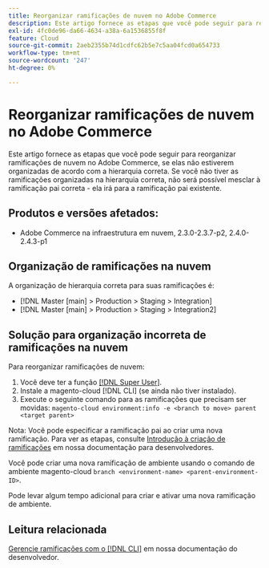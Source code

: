 ```yaml
---
title: Reorganizar ramificações de nuvem no Adobe Commerce
description: Este artigo fornece as etapas que você pode seguir para reorganizar ramificações de nuvem no Adobe Commerce, se elas não estiverem organizadas de acordo com a hierarquia correta. Se você não tiver as ramificações organizadas na hierarquia correta, não será possível mesclar à ramificação pai correta - ela irá para a ramificação pai existente.
exl-id: 4fc0de96-da66-4634-a38a-6a1536855f8f
feature: Cloud
source-git-commit: 2aeb2355b74d1cdfc62b5e7c5aa04fcd0a654733
workflow-type: tm+mt
source-wordcount: '247'
ht-degree: 0%

---
```


# Reorganizar ramificações de nuvem no Adobe Commerce

Este artigo fornece as etapas que você pode seguir para reorganizar ramificações de nuvem no Adobe Commerce, se elas não estiverem organizadas de acordo com a hierarquia correta. Se você não tiver as ramificações organizadas na hierarquia correta, não será possível mesclar à ramificação pai correta - ela irá para a ramificação pai existente.

## Produtos e versões afetados:

* Adobe Commerce na infraestrutura em nuvem, 2.3.0-2.3.7-p2, 2.4.0-2.4.3-p1

## Organização de ramificações na nuvem

A organização de hierarquia correta para suas ramificações é:

* [!DNL Master [main] > Production > Staging > Integration]
* [!DNL Master [main] > Production > Staging > Integration2]

## Solução para organização incorreta de ramificações na nuvem

Para reorganizar ramificações de nuvem:

1. Você deve ter a função [[!DNL Super User]](https://experienceleague.adobe.com/docs/commerce-cloud-service/user-guide/project/user-access.html?lang=pt-BR).
1. Instale a magento-cloud [!DNL CLI] (se ainda não tiver instalado).
1. Execute o seguinte comando para as ramificações que precisam ser movidas:
   `magento-cloud environment:info -e <branch to move> parent <target parent>`

Nota: Você pode especificar a ramificação pai ao criar uma nova ramificação. Para ver as etapas, consulte [Introdução à criação de ramificações](https://experienceleague.adobe.com/pt-br/docs/commerce-cloud-service/user-guide/develop/cli-branches) em nossa documentação para desenvolvedores.

Você pode criar uma nova ramificação de ambiente usando o comando de ambiente magento-cloud `branch <environment-name> <parent-environment-ID>`.

Pode levar algum tempo adicional para criar e ativar uma nova ramificação de ambiente.

## Leitura relacionada

[Gerencie ramificações com o [!DNL CLI]](https://experienceleague.adobe.com/pt-br/docs/commerce-cloud-service/user-guide/develop/cli-branches) em nossa documentação do desenvolvedor.
